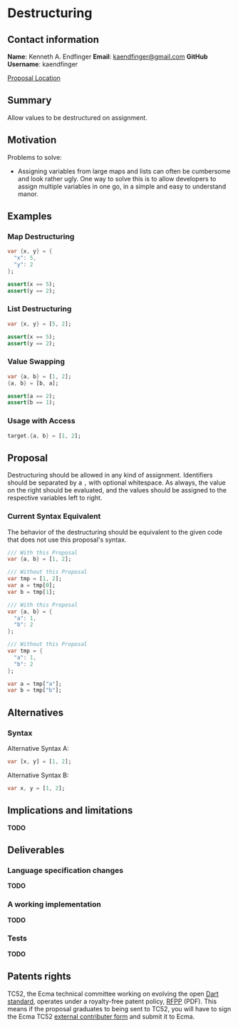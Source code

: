 # Destructuring

## Contact information

**Name**: Kenneth A. Endfinger
**Email**: kaendfinger@gmail.com
**GitHub Username**: kaendfinger

[Proposal Location](https://github.com/DirectMyFile/dep-destructuring)

## Summary

Allow values to be destructured on assignment.

## Motivation

Problems to solve:

- Assigning variables from large maps and lists can often be cumbersome and look rather ugly.
  One way to solve this is to allow developers to assign multiple variables in one go, in a simple and easy to understand manor.

## Examples

### Map Destructuring

```dart
var {x, y} = {
  "x": 5,
  "y": 2
};

assert(x == 5);
assert(y == 2);
```

### List Destructuring

```dart
var {x, y} = [5, 2];

assert(x == 5);
assert(y == 2);
```

### Value Swapping

```dart
var {a, b} = [1, 2];
{a, b} = [b, a];

assert(a == 2);
assert(b == 1);
```

### Usage with Access

```dart
target.{a, b} = [1, 2];
```

## Proposal

Destructuring should be allowed in any kind of assignment. Identifiers should be separated by a `,` with optional whitespace. As always, the value on the right should be evaluated, and the values should be assigned to the respective variables left to right.

### Current Syntax Equivalent

The behavior of the destructuring should be equivalent to the given code that does not use this proposal's syntax.

```dart
/// With this Proposal
var {a, b} = [1, 2];

/// Without this Proposal
var tmp = [1, 2];
var a = tmp[0];
var b = tmp[1];
```

```dart
/// With this Proposal
var {a, b} = {
  "a": 1,
  "b": 2
};

/// Without this Proposal
var tmp = {
  "a": 1,
  "b": 2
};

var a = tmp["a"];
var b = tmp["b"];
```

## Alternatives

### Syntax

Alternative Syntax A:
```dart
var [x, y] = [1, 2];
```

Alternative Syntax B:
```dart
var x, y = [1, 2];
```

## Implications and limitations

**TODO**

## Deliverables

### Language specification changes

**TODO**

### A working implementation

**TODO**

### Tests

**TODO**

## Patents rights

TC52, the Ecma technical committee working on evolving the open [Dart standard][], operates under a royalty-free patent policy, [RFPP][] (PDF). This means if the proposal graduates to being sent to TC52, you will have to sign the Ecma TC52 [external contributer form][] and submit it to Ecma.

[tex]: http://www.latex-project.org/
[language spec]: https://www.dartlang.org/docs/spec/
[dart standard]: http://www.ecma-international.org/publications/standards/Ecma-408.htm
[rfpp]: http://www.ecma-international.org/memento/TC52%20policy/Ecma%20Experimental%20TC52%20Royalty-Free%20Patent%20Policy.pdf
[external contributer form]: http://www.ecma-international.org/memento/TC52%20policy/Contribution%20form%20to%20TC52%20Royalty%20Free%20Task%20Group%20as%20a%20non-member.pdf

